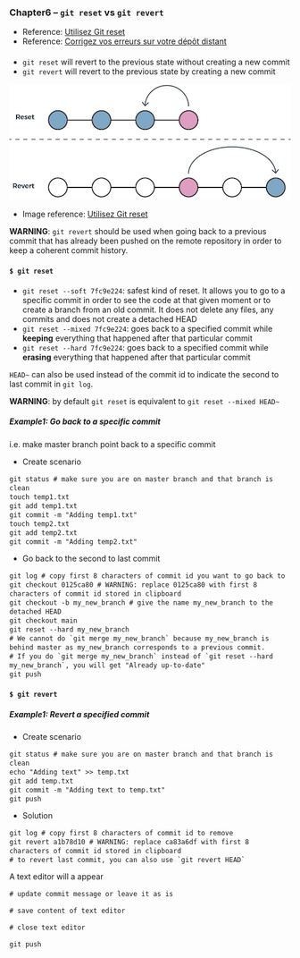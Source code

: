 ### Chapter6 – `git reset` vs `git revert`

- Reference: [Utilisez Git reset](https://openclassrooms.com/fr/courses/5641721-utilisez-git-et-github-pour-vos-projets-de-developpement/6113051-utilisez-git-reset)
- Reference: [Corrigez vos erreurs sur votre dépôt distant](https://openclassrooms.com/fr/courses/5641721-utilisez-git-et-github-pour-vos-projets-de-developpement/6113046-corrigez-vos-erreurs-sur-votre-depot-distant)

#### 

- `git reset` will revert to the previous state without creating a new commit
- `git revert` will revert to the previous state  by creating a new commit

![](../../images/reset_revert/reset_revert.jpg)

- Image reference: [Utilisez Git reset](https://openclassrooms.com/fr/courses/5641721-utilisez-git-et-github-pour-vos-projets-de-developpement/6113051-utilisez-git-reset)

**WARNING**: `git revert` should be used when going back to a previous commit that has already been pushed on the remote repository in order to keep a coherent commit history.

#### `$ git reset`

- `git reset --soft 7fc9e224`: safest kind of reset. It allows you to go to a specific commit in order to see the code at that given moment or to create a branch from an old commit. It does not delete any files, any commits and does not create a detached HEAD 
- `git reset --mixed 7fc9e224`: goes back to a specified commit while **keeping** everything that happened after that particular commit
-  `git reset --hard 7fc9e224`: goes back to a specified commit while **erasing** everything that happened after that particular commit

`HEAD~` can also be used instead of the commit id to indicate the second to last commit in `git log`.

**WARNING**: by default `git reset` is equivalent to `git reset --mixed HEAD~`

##### Example1: Go back to a specific commit

i.e. make master branch point back to a specific commit

- Create scenario

```
git status # make sure you are on master branch and that branch is clean
touch temp1.txt
git add temp1.txt
git commit -m "Adding temp1.txt"
touch temp2.txt
git add temp2.txt
git commit -m "Adding temp2.txt"
```

- Go back to the second to last commit

```
git log # copy first 8 characters of commit id you want to go back to
git checkout 0125ca80 # WARNING: replace 0125ca80 with first 8 characters of commit id stored in clipboard
git checkout -b my_new_branch # give the name my_new_branch to the detached HEAD
git checkout main
git reset --hard my_new_branch
# We cannot do `git merge my_new_branch` because my_new_branch is behind master as my_new_branch corresponds to a previous commit.
# If you do `git merge my_new_branch` instead of `git reset --hard my_new_branch`, you will get "Already up-to-date"
git push
```

#### `$ git revert`

##### Example1: Revert a specified commit

- Create scenario

```
git status # make sure you are on master branch and that branch is clean
echo "Adding text" >> temp.txt
git add temp.txt
git commit -m "Adding text to temp.txt"
git push
```

- Solution

```
git log # copy first 8 characters of commit id to remove
git revert a1b78d10 # WARNING: replace ca83a6df with first 8 characters of commit id stored in clipboard
# to revert last commit, you can also use `git revert HEAD`
```

A text editor will a appear

```
# update commit message or leave it as is
```

```
# save content of text editor
```

```
# close text editor
```

```
git push
```